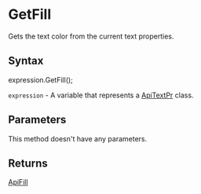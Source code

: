 # GetFill

Gets the text color from the current text properties.

## Syntax

expression.GetFill();

`expression` - A variable that represents a [ApiTextPr](../ApiTextPr.md) class.

## Parameters

This method doesn't have any parameters.

## Returns

[ApiFill](../../ApiFill/ApiFill.md)